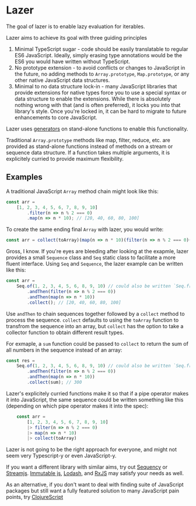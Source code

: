 # Lazer

The goal of lazer is to enable lazy evaluation for iterables.

Lazer aims to achieve its goal with three guiding principles
1. Minimal TypeScript sugar - code should be easily translatable to regular ES6 JavaScript. Ideally, simply erasing type annotations would be the ES6 you would have written without TypeScript.
2. No prototype extension - to avoid conflicts or changes to JavaScript in the future, no adding methods to `Array.prototype`, `Map.prototype`, or any other native JavaScript data structures.
3. Minimal to no data structure lock-in - many JavaScript libraries that provide extensions for native types force you to use a special syntax or data structure to enable the extensions. While there is absolutely nothing wrong with that (and is often preferred), it locks you into that library's style. Once you're locked in, it can be hard to migrate to future enhancements to core JavaScript.

Lazer uses [generators](https://developer.mozilla.org/en-US/docs/Web/JavaScript/Reference/Global_Objects/Generator) on stand-alone functions to enable this functionality.

Traditional `Array.prototype` methods like map, filter, reduce, etc. are provided as stand-alone functions instead of methods on a stream or sequence data structure. If a function takes multiple arguments, it is explicitely curried to provide maximum flexibility.

## Examples

A traditional JavaScript `Array` method chain might look like this:
```javascript
const arr =
    [1, 2, 3, 4, 5, 6, 7, 8, 9, 10]
        .filter(n => n % 2 === 0)
        .map(n => n * 10); // [20, 40, 60, 80, 100]
```

To create the same ending final `Array` with lazer, you would write:
```javascript
const arr = collect(toArray)(map(n => n * 10)(filter(n => n % 2 === 0)([1, 2, 3, 4, 5, 6, 7, 8, 9, 10].values())));
```

Gross, I know. If you're eyes are bleeding after looking at the exapmle, lazer provides a small `Sequence` class and `Seq` static class to facilitate a more fluent interface. Using `Seq` and `Sequence`, the lazer example can be written like this:
```javascript
const arr =
    Seq.of(1, 2, 3, 4, 5, 6, 8, 9, 10) // could also be written `Seq.from([1, 2, 3, 4, 5, 6, 7, 8, 9, 10].values())
        .andThen(filter(n => n % 2 === 0))
        .andThen(map(n => n * 10))
        .collect(); // [20, 40, 60, 80, 100]
```
Use `andThen` to chain sequences together followed by a `collect` method to process the sequence. `collect` defaults to using the `toArray` function to transfrom the sequence into an array, but `collect` has the option to take a collector function to obtain different result types.

For exmaple, a `sum` function could be passed to `collect` to return the sum of all numbers in the sequence instead of an array:
```javascript
const res =
    Seq.of(1, 2, 3, 4, 5, 6, 8, 9, 10) // could also be written `Seq.from([1, 2, 3, 4, 5, 6, 7, 8, 9, 10].values())
        .andThen(filter(n => n % 2 === 0))
        .andThen(map(n => n * 10))
        .collect(sum); // 300
```

Lazer's explicitely curried functions make it so that if a pipe operator makes it into JavaScript, the same sequence could be written something like this (depending on which pipe operator makes it into the spec):
```javascript
    const arr =
        [1, 2, 3, 4, 5, 6, 7, 8, 9, 10]
        |> filter(n => n % 2 === 0)
        |> map(n => n * 10)
        |> collect(toArray)
```

Lazer is not going to be the right approach for everyone, and might not seem very Typescript-y or even JavaScript-y.

If you want a different library with similar aims, try out [Sequency](https://github.com/winterbe/streamjs) or [Streamjs](https://github.com/winterbe/streamjs). [Immutable js](https://immutable-js.github.io/immutable-js/), [Lodash](https://github.com/lodash/lodash), and [RxJS](https://github.com/ReactiveX/rxjs) may satisfy your needs as well.

As an alternative, if you don't want to deal with finding suite of JavaScript packages but still want a fully featured solution to many JavaScript pain points, try [ClojureScript](https://clojurescript.org/)
